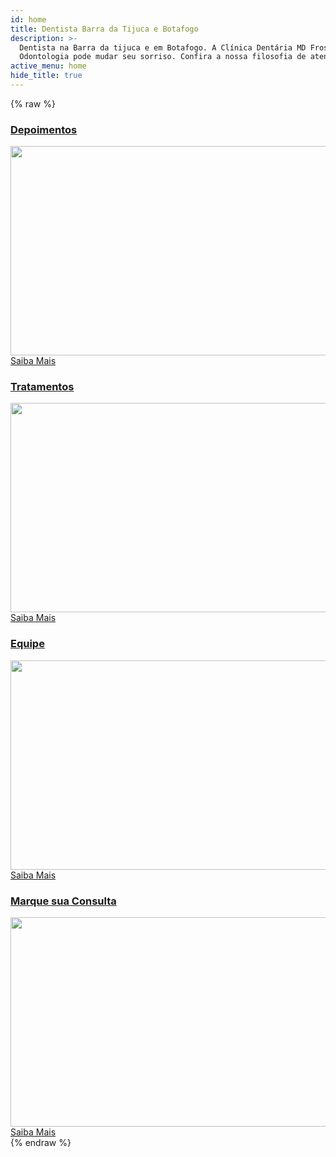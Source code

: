 ```yaml
---
id: home
title: Dentista Barra da Tijuca e Botafogo
description: >-
  Dentista na Barra da tijuca e em Botafogo. A Clínica Dentária MD Frossard
  Odontologia pode mudar seu sorriso. Confira a nossa filosofia de atendimento.
active_menu: home
hide_title: true
---
```


{% raw %}
<div id="rev_slider_1_1_wrapper" class="rev_slider_wrapper fullwidthbanner-container" style="margin:0px auto;background-color:#E9E9E9;padding:0px;margin-top:0px;margin-bottom:0px;max-height:500px;">
   <!-- START REVOLUTION SLIDER 4.6.5 fullwidth mode -->
   <div id="rev_slider_1_1" class="rev_slider fullwidthabanner" style="display:none;max-height:500px;height:500px;">
      <ul>
         <!-- SLIDE  -->
         <li data-transition="random-static,fade" data-slotamount="1" data-masterspeed="1500" data-thumb="//ucarecdn.com/5f94d8d8-5f6b-4c90-ac53-4d51f82094c7/-/resize/100x/" data-delay="6000"  data-saveperformance="off"  data-title="Slide">
            <!-- MAIN IMAGE -->
            <img src="//ucarecdn.com/5f94d8d8-5f6b-4c90-ac53-4d51f82094c7/-/resize/1000x/-/format/auto/-/quality/lighter/-/progressive/yes/"  alt="home01"  data-bgposition="left center" data-kenburns="on" data-duration="14000" data-ease="Linear.easeNone" data-bgfit="100" data-bgfitend="130" data-bgpositionend="right center">
            <!-- LAYERS -->
         </li>
         <!-- SLIDE  -->
         <li data-transition="random-static,slidedown" data-slotamount="1" data-masterspeed="1500" data-thumb="//ucarecdn.com/93260a7a-5ba3-4f80-a003-389627f9d5da/-/resize/100x/" data-delay="7500"  data-saveperformance="off"  data-title="Sorriso">
            <!-- MAIN IMAGE -->
            <img src="//ucarecdn.com/93260a7a-5ba3-4f80-a003-389627f9d5da/-/resize/1000x/-/format/auto/-/quality/lighter/-/progressive/yes/"  alt="home021"  data-bgposition="center center" data-kenburns="on" data-duration="16000" data-ease="Linear.easeNone" data-bgfit="110" data-bgfitend="100" data-bgpositionend="center bottom">
            <!-- LAYERS -->
            <!-- LAYER NR. 1 -->
            <div class="tp-caption sorriso2 tp-fade fadeout tp-resizeme" 
               data-x="center" data-hoffset="-4" 
               data-y="center" data-voffset="-158" 
               data-speed="500" 
               data-start="1000" 
               data-easing="Power4.easeOut" 
               data-splitin="chars" 
               data-splitout="chars" 
               data-elementdelay="0.05" 
               data-endelementdelay="0.05" 
               data-end="4000" 
               data-endspeed="500" 
               data-endeasing="Power1.easeOut" 
               style="z-index: 5; max-width: auto; max-height: auto; white-space: nowrap;">TRANSFORMANDO SORRISOS 
            </div>
            <!-- LAYER NR. 2 -->
            <div class="tp-caption sorriso tp-fade fadeout tp-resizeme" 
               data-x="center" data-hoffset="-3" 
               data-y="center" data-voffset="-161" 
               data-speed="500" 
               data-start="1000" 
               data-easing="Power4.easeOut" 
               data-splitin="chars" 
               data-splitout="chars" 
               data-elementdelay="0.05" 
               data-endelementdelay="0.05" 
               data-end="4000" 
               data-endspeed="500" 
               data-endeasing="Power1.easeOut" 
               style="z-index: 6; max-width: auto; max-height: auto; white-space: nowrap;">TRANSFORMANDO SORRISOS 
            </div>
         </li>
         <!-- SLIDE  -->
         <li data-transition="random-static" data-slotamount="1" data-masterspeed="1500" data-link="estrutura"  data-thumb="//ucarecdn.com/165b0a16-73b0-4ec7-b990-63fa2bc86839/-/resize/100x/"  data-saveperformance="off"  data-title="Estruturaa">
            <!-- MAIN IMAGE -->
            <img src="//ucarecdn.com/165b0a16-73b0-4ec7-b990-63fa2bc86839/-/resize/1000x/-/format/auto/-/quality/lighter/-/progressive/yes/"  alt="home06"  data-bgposition="right center" data-kenburns="on" data-duration="6000" data-ease="Linear.easeNone" data-bgfit="100" data-bgfitend="110" data-bgpositionend="left center">
            <!-- LAYERS -->
            <!-- LAYER NR. 1 -->
            <div class="tp-caption estrutura tp-fade tp-resizeme" 
               data-x="center" data-hoffset="179" 
               data-y="center" data-voffset="70" 
               data-speed="1000" 
               data-start="500" 
               data-easing="Power3.easeInOut" 
               data-splitin="none" 
               data-splitout="none" 
               data-elementdelay="0.1" 
               data-endelementdelay="0.1" 
               data-endspeed="300" 
               style="z-index: 5; max-width: auto; max-height: auto; white-space: nowrap;">Conheça nossa estrutura 
            </div>
            <!-- LAYER NR. 2 -->
            <div class="tp-caption whiteline_long tp-fade tp-resizeme" 
               data-x="center" data-hoffset="172" 
               data-y="center" data-voffset="121" 
               data-speed="1000" 
               data-start="500" 
               data-easing="Power3.easeInOut" 
               data-splitin="none" 
               data-splitout="none" 
               data-elementdelay="0.1" 
               data-endelementdelay="0.1" 
               data-endspeed="300" 
               style="z-index: 6; max-width: auto; max-height: auto; white-space: nowrap;"> 
            </div>
         </li>
         <!-- SLIDE  -->
         <li data-transition="random-static" data-slotamount="1" data-masterspeed="1500" data-thumb="//ucarecdn.com/165b0a16-73b0-4ec7-b990-63fa2bc86839/-/resize/100x/"  data-saveperformance="off"  data-title="Slide">
            <!-- MAIN IMAGE -->
            <img src="//ucarecdn.com/1a435c6a-57c1-445a-a328-2e4749c5cc01/-/resize/1000x/-/format/auto/-/quality/lighter/-/progressive/yes/"  alt="Dentista-barra-da-tijuca"  data-bgposition="right center" data-kenburns="on" data-duration="15000" data-ease="Linear.easeNone" data-bgfit="100" data-bgfitend="130" data-bgpositionend="left center">
            <!-- LAYERS -->
         </li>
         <!-- SLIDE  -->
         <li data-transition="random-static" data-slotamount="1" data-masterspeed="1500" data-thumb="//ucarecdn.com/ea735211-100c-44b7-8059-d9e8a866437a/-/resize/100x/"  data-saveperformance="off"  data-title="Slide">
            <!-- MAIN IMAGE -->
            <img src="//ucarecdn.com/ea735211-100c-44b7-8059-d9e8a866437a/-/resize/1000x/-/format/auto/-/quality/lighter/-/progressive/yes/"  alt="Dentista-na-barra-da-tijuca"  data-bgposition="left top" data-kenburns="on" data-duration="6000" data-ease="Linear.easeNone" data-bgfit="110" data-bgfitend="100" data-bgpositionend="center center">
            <!-- LAYERS -->
         </li>
         <!-- SLIDE  -->
         <li data-transition="random-static,slideleft" data-slotamount="1" data-masterspeed="1500" data-link="blog"  data-thumb="//ucarecdn.com/fa772f5c-e474-4859-9ef9-f1b2279bd0df/-/resize/100x/" data-delay="6000"  data-saveperformance="off"  data-title="Blog">
            <!-- MAIN IMAGE -->
            <img src="//ucarecdn.com/fa772f5c-e474-4859-9ef9-f1b2279bd0df/-/resize/1000x/-/format/auto/-/quality/lighter/-/progressive/yes/"  alt="home031"  data-bgposition="right center" data-kenburns="on" data-duration="16000" data-ease="Linear.easeNone" data-bgfit="130" data-bgfitend="100" data-bgpositionend="left center">
            <!-- LAYERS -->
            <!-- LAYER NR. 1 -->
            <div class="tp-caption fullgradient_overlay tp-fade fadeout tp-resizeme" 
               data-x="center" data-hoffset="0" 
               data-y="center" data-voffset="0" 
               data-speed="1000" 
               data-start="100" 
               data-easing="Power4.easeOut" 
               data-splitin="none" 
               data-splitout="none" 
               data-elementdelay="0.1" 
               data-endelementdelay="0.1" 
               data-endspeed="500" 
               data-endeasing="Power1.easeOut" 
               style="z-index: 5; max-width: auto; max-height: auto; white-space: nowrap;"> 
            </div>
            <!-- LAYER NR. 2 -->
            <div class="tp-caption white_heavy_70 tp-fade fadeout tp-resizeme" 
               data-x="center" data-hoffset="0" 
               data-y="center" data-voffset="-37" 
               data-speed="500" 
               data-start="600" 
               data-easing="Power4.easeOut" 
               data-splitin="chars" 
               data-splitout="chars" 
               data-elementdelay="0.05" 
               data-endelementdelay="0.05" 
               data-endspeed="200" 
               style="z-index: 6; max-width: auto; max-height: auto; white-space: nowrap;">VISITE NOSSO BLOG 
            </div>
            <!-- LAYER NR. 3 -->
            <div class="tp-caption light_medium_20 tp-fade fadeout tp-resizeme" 
               data-x="right" data-hoffset="-622" 
               data-y="center" data-voffset="-93" 
               data-speed="500" 
               data-start="0" 
               data-easing="Power4.easeOut" 
               data-splitin="chars" 
               data-splitout="none" 
               data-elementdelay="0.05" 
               data-endelementdelay="0.1" 
               data-endspeed="200" 
               data-endeasing="Power1.easeOut" 
               style="z-index: 7; max-width: auto; max-height: auto; white-space: nowrap;">Para ficar bem informado 
            </div>
            <!-- LAYER NR. 4 -->
            <div class="tp-caption whiteline_long customin fadeout tp-resizeme" 
               data-x="center" data-hoffset="0" 
               data-y="center" data-voffset="15" 
               data-customin="x:0;y:0;z:0;rotationX:0;rotationY:0;rotationZ:0;scaleX:0;scaleY:0;skewX:0;skewY:0;opacity:0;transformPerspective:600;transformOrigin:50% 50%;" 
               data-speed="300" 
               data-start="800" 
               data-easing="Power3.easeInOut" 
               data-splitin="none" 
               data-splitout="none" 
               data-elementdelay="0.1" 
               data-endelementdelay="0.1" 
               data-endspeed="200" 
               data-endeasing="Linear.easeNone" 
               style="z-index: 8; max-width: auto; max-height: auto; white-space: nowrap;"> 
            </div>
            <!-- LAYER NR. 5 -->
            <div class="tp-caption lfb fadeout" 
               data-x="-16" 
               data-y="308"  
               data-speed="400" 
               data-start="700" 
               data-easing="Power3.easeInOut" 
               data-elementdelay="0.8" 
               data-endelementdelay="0.1" 
               data-endspeed="200" 
               data-endeasing="Linear.easeNone" 
               style="z-index: 9;"><img src="/images/uploads/revslider/Home2/logo.png" alt=""> 
            </div>
         </li>
      </ul>
      <div class="tp-bannertimer"></div>
   </div>
</div>
<!-- END REVOLUTION SLIDER -->
<div class="row clearfix"></div>
<div class="container widgets">
   <div class="row">
      <div class="col-md-3 col-sm-6 col-xs-12">
         <div class="teaser">
            <a href="/depoimentos/" class="view-first">
               <h3 class="teaser-title">Depoimentos</h3>
               <div class="view">
                  <img width="600" height="335" src="//ucarecdn.com/66479ab6-1fe6-4d63-b67a-571a63ae44c8/-/resize/300x/-/format/auto/-/quality/lighter/-/progressive/yes/" class="attachment-mdf_home_widgets size-mdf_home_widgets wp-post-image" alt="" />                                
                  <div class="mask">
                     <span class="info">Saiba Mais</span>
                  </div>
                  <!-- mask -->
               </div>
               <!-- view -->                        
            </a>
         </div>
      </div>
      <!-- col -->
      <div class="col-md-3 col-sm-6 col-xs-12">
         <div class="teaser">
            <a href="/tratamentos/implante-dental/" class="view-first">
               <h3 class="teaser-title">Tratamentos</h3>
               <div class="view">
                  <img width="600" height="335" src="//ucarecdn.com/e36f748f-64bb-4626-95e8-6de9c7e26d29/-/resize/300x/-/format/auto/-/quality/lighter/-/progressive/yes/" class="attachment-mdf_home_widgets size-mdf_home_widgets wp-post-image" alt="" />                                
                  <div class="mask">
                     <span class="info">Saiba Mais</span>
                  </div>
                  <!-- mask -->
               </div>
               <!-- view -->                        
            </a>
         </div>
      </div>
      <!-- col -->
      <div class="col-md-3 col-sm-6 col-xs-12">
         <div class="teaser">
            <a href="/equipe/" class="view-first">
               <h3 class="teaser-title">Equipe</h3>
               <div class="view">
                  <img width="600" height="335" src="//ucarecdn.com/56846063-0e3d-432c-aabd-ded961e23e27/-/resize/300x/-/format/auto/-/quality/lighter/-/progressive/yes/" class="attachment-mdf_home_widgets size-mdf_home_widgets wp-post-image" alt="" />                                
                  <div class="mask">
                     <span class="info">Saiba Mais</span>
                  </div>
                  <!-- mask -->
               </div>
               <!-- view -->                        
            </a>
         </div>
      </div>
      <!-- col -->
      <div class="col-md-3 col-sm-6 col-xs-12">
         <div class="teaser">
            <a href="/contato/" class="view-first">
               <h3 class="teaser-title"><span>Marque sua</span> Consulta</h3>
               <div class="view">
                  <img width="600" height="335" src="//ucarecdn.com/1e778857-05af-408f-a4d6-28ec346070f8/-/resize/300x/-/format/auto/-/quality/lighter/-/progressive/yes/" class="attachment-mdf_home_widgets size-mdf_home_widgets wp-post-image" alt="" />                                
                  <div class="mask">
                     <span class="info">Saiba Mais</span>
                  </div>
                  <!-- mask -->
               </div>
               <!-- view -->                        
            </a>
         </div>
      </div>
      <!-- col -->
   </div>
   <!-- row -->
</div>
<!-- container -->
{% endraw %}
